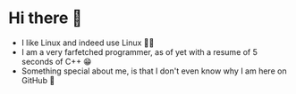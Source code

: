 # Hi there 👋
- I like Linux and indeed use Linux 🐧🐧
- I am a very farfetched programmer, as of yet with a resume of 5 seconds of C++ 😁
- Something special about me, is that I don't even know why I am here on GitHub 🧐
